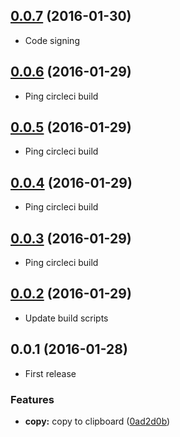 <a name="0.0.7"></a>
## [0.0.7](https://github.com/dogwalk/firefox-build-link-plain/compare/v0.0.6...v0.0.7) (2016-01-30)

* Code signing


<a name="0.0.6"></a>
## [0.0.6](https://github.com/dogwalk/firefox-build-link-plain/compare/v0.0.5...v0.0.6) (2016-01-29)

* Ping circleci build


<a name="0.0.5"></a>
## [0.0.5](https://github.com/dogwalk/firefox-build-link-plain/compare/v0.0.4...v0.0.5) (2016-01-29)

* Ping circleci build


<a name="0.0.4"></a>
## [0.0.4](https://github.com/dogwalk/firefox-build-link-plain/compare/v0.0.3...v0.0.4) (2016-01-29)

* Ping circleci build


<a name="0.0.3"></a>
## [0.0.3](https://github.com/dogwalk/firefox-build-link-plain/compare/v0.0.2...v0.0.3) (2016-01-29)

* Ping circleci build


<a name="0.0.2"></a>
## [0.0.2](https://github.com/dogwalk/firefox-build-link-plain/compare/v0.0.1...v0.0.2) (2016-01-29)

* Update build scripts


<a name="0.0.1"></a>
## 0.0.1 (2016-01-28)

* First release


### Features

* **copy:** copy to clipboard ([0ad2d0b](https://github.com/dogwalk/firefox-build-link-plain/commit/0ad2d0b))
